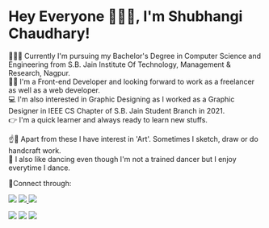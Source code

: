 # Hey Everyone 🙋🏼‍♀️, I'm Shubhangi Chaudhary!

👩🏼‍🎓 Currently I'm pursuing my Bachelor's Degree in Computer Science and Engineering from S.B. Jain Institute Of Technology, Management & Research, Nagpur.<br/>
👩🏼 I'm a Front-end Developer and looking forward to work as a freelancer as well as a web developer. <br/>
💻 I'm also interested in Graphic Designing as I worked as a Graphic Designer in IEEE CS Chapter of S.B. Jain Student Branch in 2021.<br/>
👉 I'm a quick learner and always ready to learn new stuffs.  <br/>


☝️🎨 Apart from these I have interest in 'Art'. Sometimes I sketch, draw or do handcraft work. </br>
💃 I also like dancing even though I'm not a trained dancer but I enjoy everytime I dance. </br>

🤝Connect through: </br>

   <a href="https://www.linkedin.com/in/shubhangi-chaudhary-620271212/"> <img src="https://img.shields.io/badge/LinkedIn-0077B5?style=for-the-badge&logo=linkedin&logoColor=white" /></a>  <a href=""><img src="https://img.shields.io/badge/Gmail-D14836?style=for-the-badge&logo=gmail&logoColor=white" /> </a>    <a href="" > <img src="https://img.shields.io/badge/Instagram-E4405F?style=for-the-badge&logo=instagram&logoColor=white" /> </a> </br>

  <img src="https://github-readme-stats.vercel.app/api/top-langs/?username=ShubhangiChaudhary&theme=tokyonight" />
  <img src="https://github-readme-stats.vercel.app/api?username=ShubhangiChaudhary&theme=tokyonight" />
  <img src="https://github-readme-streak-stats.herokuapp.com/?user=ShubhangiChaudhary&theme=tokyonight" />


